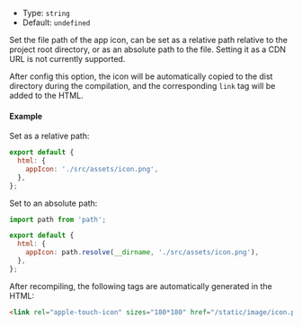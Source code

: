 - Type: `string`
- Default: `undefined`

Set the file path of the app icon, can be set as a relative path relative to the project root directory, or as an absolute path to the file. Setting it as a CDN URL is not currently supported.

After config this option, the icon will be automatically copied to the dist directory during the compilation, and the corresponding `link` tag will be added to the HTML.

#### Example

Set as a relative path:

```js
export default {
  html: {
    appIcon: './src/assets/icon.png',
  },
};
```

Set to an absolute path:

```js
import path from 'path';

export default {
  html: {
    appIcon: path.resolve(__dirname, './src/assets/icon.png'),
  },
};
```

After recompiling, the following tags are automatically generated in the HTML:

```html
<link rel="apple-touch-icon" sizes="180*180" href="/static/image/icon.png" />
```
